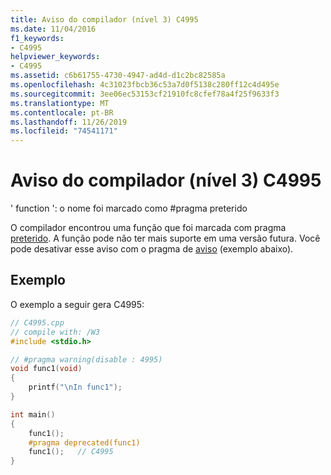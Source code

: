 ```yaml
---
title: Aviso do compilador (nível 3) C4995
ms.date: 11/04/2016
f1_keywords:
- C4995
helpviewer_keywords:
- C4995
ms.assetid: c6b61755-4730-4947-ad4d-d1c2bc82585a
ms.openlocfilehash: 4c31023fbcb36c53a7d0f5138c280ff12c4d495e
ms.sourcegitcommit: 3ee06ec53153cf21910fc8cfef78a4f25f9633f3
ms.translationtype: MT
ms.contentlocale: pt-BR
ms.lasthandoff: 11/26/2019
ms.locfileid: "74541171"
---
```

# <a name="compiler-warning-level-3-c4995"></a>Aviso do compilador (nível 3) C4995

' function ': o nome foi marcado como #pragma preterido

O compilador encontrou uma função que foi marcada com pragma [preterido](../../preprocessor/deprecated-c-cpp.md). A função pode não ter mais suporte em uma versão futura. Você pode desativar esse aviso com o pragma de [aviso](../../preprocessor/warning.md) (exemplo abaixo).

## <a name="example"></a>Exemplo

O exemplo a seguir gera C4995:

```cpp
// C4995.cpp
// compile with: /W3
#include <stdio.h>

// #pragma warning(disable : 4995)
void func1(void)
{
    printf("\nIn func1");
}

int main()
{
    func1();
    #pragma deprecated(func1)
    func1();   // C4995
}
```